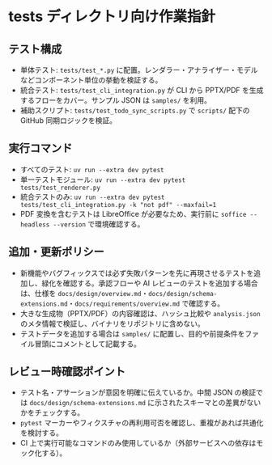 # tests ディレクトリ向け作業指針

## テスト構成
- 単体テスト: `tests/test_*.py` に配置。レンダラー・アナライザー・モデルなどコンポーネント単位の挙動を検証する。
- 統合テスト: `tests/test_cli_integration.py` が CLI から PPTX/PDF を生成するフローをカバー。サンプル JSON は `samples/` を利用。
- 補助スクリプト: `tests/test_todo_sync_scripts.py` で `scripts/` 配下の GitHub 同期ロジックを検証。

## 実行コマンド
- すべてのテスト: `uv run --extra dev pytest`
- 単一テストモジュール: `uv run --extra dev pytest tests/test_renderer.py`
- 統合テストのみ: `uv run --extra dev pytest tests/test_cli_integration.py -k "not pdf" --maxfail=1`
- PDF 変換を含むテストは LibreOffice が必要なため、実行前に `soffice --headless --version` で環境確認する。

## 追加・更新ポリシー
- 新機能やバグフィックスでは必ず失敗パターンを先に再現させるテストを追加し、緑化を確認する。承認フローや AI レビューのテストを追加する場合は、仕様を `docs/design/overview.md`・`docs/design/schema-extensions.md`・`docs/requirements/overview.md` で確認する。
- 大きな生成物（PPTX/PDF）の内容確認は、ハッシュ比較や `analysis.json` のメタ情報で検証し、バイナリをリポジトリに含めない。
- テストデータを追加する場合は `samples/` に配置し、目的や前提条件をファイル冒頭にコメントとして記載する。

## レビュー時確認ポイント
- テスト名・アサーションが意図を明確に伝えているか。中間 JSON の検証では `docs/design/schema-extensions.md` に示されたスキーマとの差異がないかをチェックする。
- `pytest` マーカーやフィクスチャの再利用可否を確認し、重複があれば共通化を検討する。
- CI 上で実行可能なコマンドのみ使用しているか（外部サービスへの依存はモック化する）。
